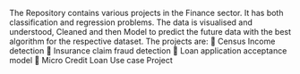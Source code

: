 The Repository contains various projects in the Finance sector. 
It has both classification and regression problems. The data is visualised and understood, Cleaned and then Model to predict the future data with the best algorithm for the respective dataset.
The projects are:
	Census Income detection 
	Insurance claim fraud detection
	Loan application acceptance model
	Micro Credit Loan Use case Project
